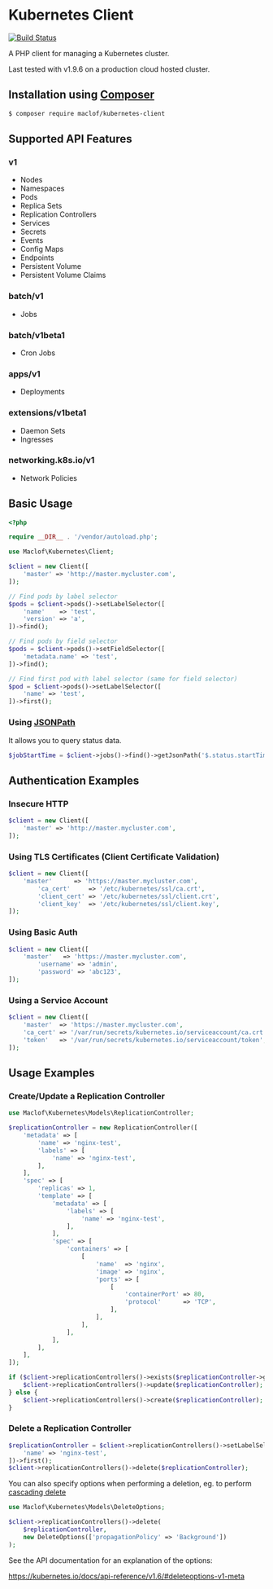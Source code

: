# Kubernetes Client
[![Build Status](https://api.travis-ci.org/maclof/kubernetes-client.svg?branch=master)](https://travis-ci.org/maclof/kubernetes-client)

A PHP client for managing a Kubernetes cluster.

Last tested with v1.9.6 on a production cloud hosted cluster.


## Installation using [Composer](http://getcomposer.org/)

```bash
$ composer require maclof/kubernetes-client
```

## Supported API Features
### v1
* Nodes
* Namespaces
* Pods
* Replica Sets
* Replication Controllers
* Services
* Secrets
* Events
* Config Maps
* Endpoints
* Persistent Volume
* Persistent Volume Claims

### batch/v1
* Jobs

### batch/v1beta1
* Cron Jobs

### apps/v1
* Deployments

### extensions/v1beta1
* Daemon Sets
* Ingresses

### networking.k8s.io/v1
* Network Policies

## Basic Usage

```php
<?php

require __DIR__ . '/vendor/autoload.php';

use Maclof\Kubernetes\Client;

$client = new Client([
	'master' => 'http://master.mycluster.com',
]);

// Find pods by label selector
$pods = $client->pods()->setLabelSelector([
	'name'    => 'test',
	'version' => 'a',
])->find();

// Find pods by field selector
$pods = $client->pods()->setFieldSelector([
	'metadata.name' => 'test',
])->find();

// Find first pod with label selector (same for field selector)
$pod = $client->pods()->setLabelSelector([
	'name' => 'test',
])->first();
```

### Using [JSONPath](https://github.com/FlowCommunications/JSONPath)
It allows you to query status data.

```php
$jobStartTime = $client->jobs()->find()->getJsonPath('$.status.startTime')[0];
```

## Authentication Examples

### Insecure HTTP
```php
$client = new Client([
	'master' => 'http://master.mycluster.com',
]);
```

### Using TLS Certificates (Client Certificate Validation)
```php
$client = new Client([
	'master'      => 'https://master.mycluster.com',
    	'ca_cert'     => '/etc/kubernetes/ssl/ca.crt',
    	'client_cert' => '/etc/kubernetes/ssl/client.crt',
    	'client_key'  => '/etc/kubernetes/ssl/client.key',
]);
```

### Using Basic Auth
```php
$client = new Client([
	'master'   => 'https://master.mycluster.com',
    	'username' => 'admin',
    	'password' => 'abc123',
]);
```

### Using a Service Account
```php
$client = new Client([
	'master'  => 'https://master.mycluster.com',
	'ca_cert' => '/var/run/secrets/kubernetes.io/serviceaccount/ca.crt',
	'token'   => '/var/run/secrets/kubernetes.io/serviceaccount/token',
]);
```

## Usage Examples

### Create/Update a Replication Controller
```php
use Maclof\Kubernetes\Models\ReplicationController;

$replicationController = new ReplicationController([
	'metadata' => [
		'name' => 'nginx-test',
		'labels' => [
			'name' => 'nginx-test',
		],
	],
	'spec' => [
		'replicas' => 1,
		'template' => [
			'metadata' => [
				'labels' => [
					'name' => 'nginx-test',
				],
			],
			'spec' => [
				'containers' => [
					[
						'name'  => 'nginx',
						'image' => 'nginx',
						'ports' => [
							[
								'containerPort' => 80,
								'protocol'      => 'TCP',
							],
						],
					],
				],
			],
		],
	],
]);

if ($client->replicationControllers()->exists($replicationController->getMetadata('name'))) {
	$client->replicationControllers()->update($replicationController);
} else {
	$client->replicationControllers()->create($replicationController);
}
```

### Delete a Replication Controller
```php
$replicationController = $client->replicationControllers()->setLabelSelector([
	'name' => 'nginx-test',
])->first();
$client->replicationControllers()->delete($replicationController);
```

You can also specify options when performing a deletion, eg. to perform [cascading delete]( https://kubernetes.io/docs/concepts/workloads/controllers/garbage-collection/#setting-the-cascading-deletion-policy)

```php
use Maclof\Kubernetes\Models\DeleteOptions;

$client->replicationControllers()->delete(
	$replicationController,
   	new DeleteOptions(['propagationPolicy' => 'Background'])
);
```

See the API documentation for an explanation of the options:

https://kubernetes.io/docs/api-reference/v1.6/#deleteoptions-v1-meta
